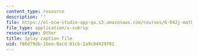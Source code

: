 ```yaml
---
content_type: resource
description: ''
file: https://ol-ocw-studio-app-qa.s3.amazonaws.com/courses/6-042j-mathematics-for-computer-science-spring-2015/f86d79db16ee9acd81cb1a9c84929781_Amd_bNYzgUw.srt
file_type: application/x-subrip
resourcetype: Other
title: 3play caption file
uid: f86d79db-16ee-9acd-81cb-1a9c84929781
---
```

